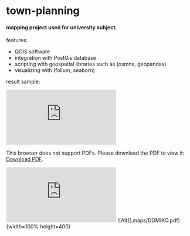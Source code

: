 # town-planning

#### mapping project used for university subject.

features:
- QGIS software
- integration with PostGis database
- scripting with geospatial libraries such as (osmnx, geopandas)
- visualizing with (folium, seaborn)

result sample:

<object data="https://www.dropbox.com/s/a1hdh6vlcoknwsb/software_achitecture.pdf?dl=0" type="application/pdf" width="700px" height="700px">
    <embed src="https://www.dropbox.com/s/a1hdh6vlcoknwsb/software_achitecture.pdf?dl=0">
        <p>This browser does not support PDFs. Please download the PDF to view it: <a href="https://www.dropbox.com/s/a1hdh6vlcoknwsb/software_achitecture.pdf?dl=0">Download PDF</a>.</p>
    </embed>
</object>
<embed src = 'https://github.com/Chris9292/town-planning/blob/master/maps/DOMIKO.pdf'><embed>
![Alt](.maps/DOMIKO.pdf){width=100% height=400}

